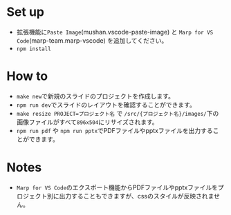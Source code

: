 # Set up
- 拡張機能に`Paste Image`(mushan.vscode-paste-image) と `Marp for VS Code`(marp-team.marp-vscode) を追加してください。
- `npm install`

# How to
- `make new`で新規のスライドのプロジェクトを作成します。
- `npm run dev`でスライドのレイアウトを確認することができます。
- `make resize PROJECT=プロジェクト名` で `/src/{プロジェクト名}/images/`下の画像ファイルがすべて`896x504`にリサイズされます。
- `npm run pdf` や `npm run pptx`でPDFファイルやpptxファイルを出力することができます。

# Notes
- `Marp for VS Code`のエクスポート機能からPDFファイルやpptxファイルをプロジェクト別に出力することもできますが、cssのスタイルが反映されません。
